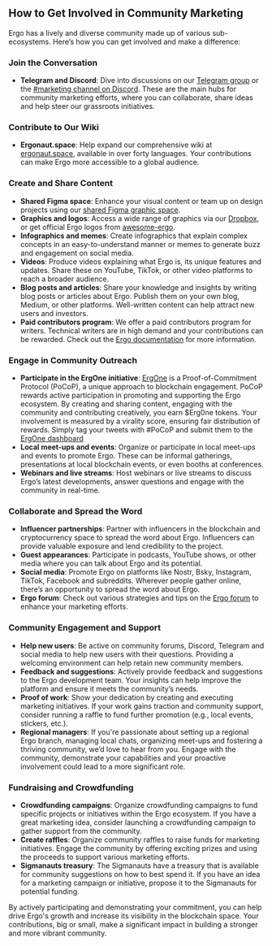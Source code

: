 ## How to Get Involved in Community Marketing

Ergo has a lively and diverse community made up of various sub-ecosystems. Here’s how you can get involved and make a difference:

### Join the Conversation

- **Telegram and Discord**: Dive into discussions on our [Telegram group](https://t.me/ErgoSocials) or the [#marketing channel on Discord](https://discord.gg/TBFXMzha7X). These are the main hubs for community marketing efforts, where you can collaborate, share ideas and help steer our grassroots initiatives.

### Contribute to Our Wiki

- **Ergonaut.space**: Help expand our comprehensive wiki at [ergonaut.space](https://ergonaut.space/en/home), available in over forty languages. Your contributions can make Ergo more accessible to a global audience.

### Create and Share Content

- **Shared Figma space**: Enhance your visual content or team up on design projects using our [shared Figma graphic space](https://www.figma.com/file/pd92vgB3xNFThaacIKodYs/Guide-ID?node-id=1%3A756).
- **Graphics and logos**: Access a wide range of graphics via our [Dropbox](https://www.dropbox.com/sh/jionpgnj89eod2f/AAC5S1vnOwO3gm2vRYOmDBQ-a?dl=0), or get official Ergo logos from [awesome-ergo](https://github.com/ergoplatform/awesome-ergo/tree/master/graphics/Logo).
- **Infographics and memes**: Create infographics that explain complex concepts in an easy-to-understand manner or memes to generate buzz and engagement on social media.
- **Videos**: Produce videos explaining what Ergo is, its unique features and updates. Share these on YouTube, TikTok, or other video platforms to reach a broader audience.
- **Blog posts and articles**: Share your knowledge and insights by writing blog posts or articles about Ergo. Publish them on your own blog, Medium, or other platforms. Well-written content can help attract new users and investors.
- **Paid contributors program**: We offer a paid contributors program for writers. Technical writers are in high demand and your contributions can be rewarded. Check out the [Ergo documentation](https://docs.ergoplatform.com/contribute/marketing/) for more information.

### Engage in Community Outreach

- **Participate in the ErgOne initiative**: [ErgOne](https://app.ergone.io/voting-login) is a Proof-of-Commitment Protocol (PoCoP), a unique approach to blockchain engagement. PoCoP rewards active participation in promoting and supporting the Ergo ecosystem. By creating and sharing content, engaging with the community and contributing creatively, you earn $Erg0ne tokens. Your involvement is measured by a virality score, ensuring fair distribution of rewards. Simply tag your tweets with #PoCoP and submit them to the [ErgOne dashboard](https://app.ergone.io/voting-login)
- **Local meet-ups and events**: Organize or participate in local meet-ups and events to promote Ergo. These can be informal gatherings, presentations at local blockchain events, or even booths at conferences.
- **Webinars and live streams**: Host webinars or live streams to discuss Ergo’s latest developments, answer questions and engage with the community in real-time.

### Collaborate and Spread the Word

- **Influencer partnerships**: Partner with influencers in the blockchain and cryptocurrency space to spread the word about Ergo. Influencers can provide valuable exposure and lend credibility to the project.
- **Guest appearances**: Participate in podcasts, YouTube shows, or other media where you can talk about Ergo and its potential.
- **Social media**: Promote Ergo on platforms like Nostr, Bsky, Instagram, TikTok, Facebook and subreddits. Wherever people gather online, there’s an opportunity to spread the word about Ergo.
- **Ergo forum**: Check out various strategies and tips on the [Ergo forum](https://www.ergoforum.org/c/marketing/13) to enhance your marketing efforts.

### Community Engagement and Support

- **Help new users**: Be active on community forums, Discord, Telegram and social media to help new users with their questions. Providing a welcoming environment can help retain new community members.
- **Feedback and suggestions**: Actively provide feedback and suggestions to the Ergo development team. Your insights can help improve the platform and ensure it meets the community’s needs.
- **Proof of work**: Show your dedication by creating and executing marketing initiatives. If your work gains traction and community support, consider running a raffle to fund further promotion (e.g., local events, stickers, etc.).
- **Regional managers**: If you're passionate about setting up a regional Ergo branch, managing local chats, organizing meet-ups and fostering a thriving community, we’d love to hear from you. Engage with the community, demonstrate your capabilities and your proactive involvement could lead to a more significant role.

### Fundraising and Crowdfunding

- **Crowdfunding campaigns**: Organize crowdfunding campaigns to fund specific projects or initiatives within the Ergo ecosystem. If you have a great marketing idea, consider launching a crowdfunding campaign to gather support from the community.
- **Create raffles**: Organize community raffles to raise funds for marketing initiatives. Engage the community by offering exciting prizes and using the proceeds to support various marketing efforts.
- **Sigmanauts treasury**: The Sigmanauts have a treasury that is available for community suggestions on how to best spend it. If you have an idea for a marketing campaign or initiative, propose it to the Sigmanauts for potential funding.


By actively participating and demonstrating your commitment, you can help drive Ergo's growth and increase its visibility in the blockchain space. Your contributions, big or small, make a significant impact in building a stronger and more vibrant community.

